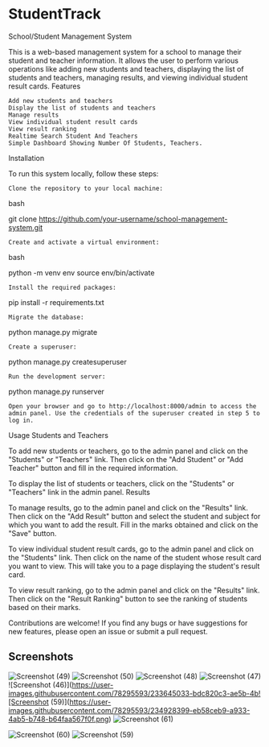 # StudentTrack
School/Student Management System

This is a web-based management system for a school to manage their student and teacher information. It allows the user to perform various operations like adding new students and teachers, displaying the list of students and teachers, managing results, and viewing individual student result cards.
Features

    Add new students and teachers
    Display the list of students and teachers
    Manage results
    View individual student result cards
    View result ranking
    Realtime Search Student And Teachers
    Simple Dashboard Showing Number Of Students, Teachers.

Installation

To run this system locally, follow these steps:

    Clone the repository to your local machine:

bash

git clone https://github.com/your-username/school-management-system.git

    Create and activate a virtual environment:

bash

python -m venv env
source env/bin/activate

    Install the required packages:

pip install -r requirements.txt

    Migrate the database:

python manage.py migrate

    Create a superuser:

python manage.py createsuperuser

    Run the development server:

python manage.py runserver

    Open your browser and go to http://localhost:8000/admin to access the admin panel. Use the credentials of the superuser created in step 5 to log in.

Usage
Students and Teachers

To add new students or teachers, go to the admin panel and click on the "Students" or "Teachers" link. Then click on the "Add Student" or "Add Teacher" button and fill in the required information.

To display the list of students or teachers, click on the "Students" or "Teachers" link in the admin panel.
Results

To manage results, go to the admin panel and click on the "Results" link. Then click on the "Add Result" button and select the student and subject for which you want to add the result. Fill in the marks obtained and click on the "Save" button.

To view individual student result cards, go to the admin panel and click on the "Students" link. Then click on the name of the student whose result card you want to view. This will take you to a page displaying the student's result card.

To view result ranking, go to the admin panel and click on the "Results" link. Then click on the "Result Ranking" button to see the ranking of students based on their marks.


Contributions are welcome! If you find any bugs or have suggestions for new features, please open an issue or submit a pull request.
<h2>Screenshots </h2>

![Screenshot (49)](https://user-images.githubusercontent.com/78295593/233644826-12882438-5908-4a44-8967-7452b856e5db.png)
![Screenshot (50)](https://user-images.githubusercontent.com/78295593/233645013-276a866e-b434-4aca-a62b-ab8d1d6fc106.png)
![Screenshot (48)](https://user-images.githubusercontent.com/78295593/233645023-b5251816-34ba-43b0-9d05-7f0ba4612a10.png)
![Screenshot (47)](https://user-images.githubusercontent.com/78295593/233645029-cbc3fecb-dc40-4b22-979e-85e70b7766c4.png)
![Screenshot (46)](https://user-images.githubusercontent.com/78295593/233645033-bdc820c3-ae5b-4b![Screenshot (59)](https://user-images.githubusercontent.com/78295593/234928399-eb58ceb9-a933-4ab5-b748-b64faa567f0f.png)
![Screenshot (61)](https://user-images.githubusercontent.com/78295593/234928391-75ae2eeb-d815-4459-a596-23d41e82e5ee.png)


![Screenshot (60)](https://user-images.githubusercontent.com/78295593/234928644-28b85801-7a3c-4a30-bb52-d610a7b83ade.png)
![Screenshot (59)](https://user-images.githubusercontent.com/78295593/234928668-09700848-e3bf-4cbf-afbe-7ca0d7ac1e49.png)
